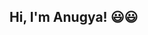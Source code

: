 ## Hi, I'm Anugya! 😃😃

<!--
**Anugya-Gogoi/Anugya-Gogoi** is a ✨ _special_ ✨ repository because its `README.md` (this file) appears on your GitHub profile.

- 🔭 I’m currently working on : Exploring Python
- 👯 I’m looking to collaborate : With other developers in the community
- 💬 Ask me about : HTML/CSS, anytime! 😀
- ⚡ Fun fact: I'm a Bookworm 😄
<br><br>

![Anugya's github stats](https://github-readme-stats.vercel.app/api?username=Anugya-Gogoi&show_icons=true&hide_border=true)



